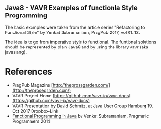 Java8 - VAVR Examples of functionla Style Programming
------------------------------------

The basic examples were taken from the article series "Refactoring to Functional Style" by Venkat 
Subramaniam, PragPub 2017, vol 01..12.

The idea is to go from imperative style to functional. The funtional solutions should be represented
by plain Java8 and by using the library vavr (aka javaslang).

# References  

* PragPub Magazine [http://theprosegarden.com/](http://theprosegarden.com/)  
* VAVR Project Home [https://github.com/vavr-io/vavr-docs](https://github.com/vavr-io/vavr-docs)
* VAVR Presentation by David Schmitz, at Java User Group Hamburg 19. Oct 2017 [Dropbox-Link](http://bit.ly/2zmYaiR)
* [Functional Programming in Java](https://pragprog.com/book/vsjava8/functional-programming-in-java) by Venkat Subramaniam, Pragmatic Programmers 2014

